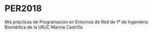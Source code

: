 # PER2018
Mis prácticas de Programación en Entornos de Red de 1º de Ingeniería Biomédica de la URJC
Marina Castrillo
